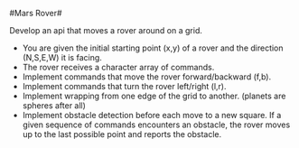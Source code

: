 #Mars Rover#

Develop an api that moves a rover around on a grid.

  - You are given the initial starting point (x,y) of a rover and the direction (N,S,E,W) it is facing.
  - The rover receives a character array of commands.
  - Implement commands that move the rover forward/backward (f,b).
  - Implement commands that turn the rover left/right (l,r).
  - Implement wrapping from one edge of the grid to another. (planets are spheres after all)
  - Implement obstacle detection before each move to a new square. If a given sequence of commands encounters an obstacle, the rover moves up to the last possible point and reports the obstacle.

